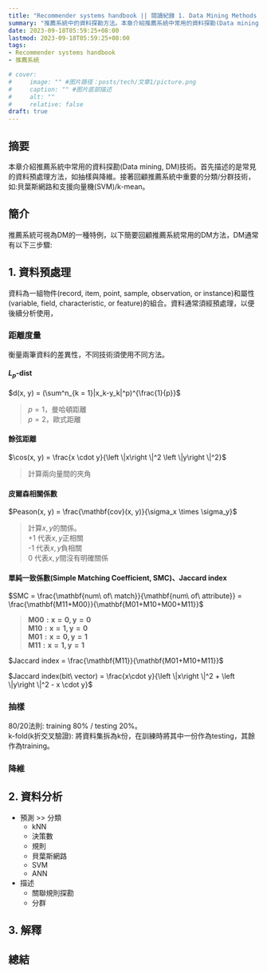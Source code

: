 ```yaml
---
title: "Recommender systems handbook || 閱讀紀錄 1. Data Mining Methods for Recommender Systems"
summary: "推薦系統中的資料探勘方法。本章介紹推薦系統中常用的資料探勘(Data mining, DM)技術。首先描述的是常見的資料預處理方法，如抽樣與降維。接著回顧推薦系統中重要的分類/分群技術，如:貝葉斯網路和支援向量機(SVM)/k-mean。"
date: 2023-09-18T05:59:25+08:00
lastmod: 2023-09-18T05:59:25+08:00
tags: 
- Recommender systems handbook 
- 推薦系統

# cover:
#     image: "" #图片路径：posts/tech/文章1/picture.png
#     caption: "" #图片底部描述
#     alt: ""
#     relative: false
draft: true
---
```


## 摘要

本章介紹推薦系統中常用的資料探勘(Data mining, DM)技術。首先描述的是常見的資料預處理方法，如抽樣與降維。接著回顧推薦系統中重要的分類/分群技術，如:貝葉斯網路和支援向量機(SVM)/k-mean。

## 簡介

推薦系統可視為DM的一種特例，以下簡要回顧推薦系統常用的DM方法，DM通常有以下三步驟:

## 1. 資料預處理

資料為一組物件(record, item, point, sample, observation, or instance)和屬性(variable, field, characteristic, or feature)的組合。資料通常須經預處理，以便後續分析使用，

### 距離度量

衡量兩筆資料的差異性，不同技術須使用不同方法。

#### $L_p$-dist

$d(x, y) = (\sum^n_{k = 1}|x_k-y_k|^p)^{\frac{1}{p}}$

> $p = 1$，曼哈頓距離  
> $p = 2$，歐式距離

#### 餘弦距離

$\cos(x, y) = \frac{x \cdot y}{\left \|x\right \|^2  \left \|y\right \|^2}$

> 計算兩向量間的夾角

#### 皮爾森相關係數

$Peason(x, y) = \frac{\mathbf{cov}(x, y)}{\sigma_x \times \sigma_y}$

> 計算$x, y$的關係。  
> +1 代表$x, y$正相關  
> -1 代表$x, y$負相關  
> 0 代表$x, y$間沒有明確關係

#### 單純一致係數(Simple Matching Coefficient, SMC)、Jaccard index

$SMC = \frac{\mathbf{num\ of\ match}}{\mathbf{num\ of\ attribute}} = \frac{\mathbf{M11+M00}}{\mathbf{M01+M10+M00+M11}}$

> $\mathbf{M00: x=0, y=0}$  
> $\mathbf{M10: x=1, y=0}$  
> $\mathbf{M01: x=0, y=1}$  
> $\mathbf{M11: x=1, y=1}$

$Jaccard index = \frac{\mathbf{M11}}{\mathbf{M01+M10+M11}}$

$Jaccard index(bit\ vector) = \frac{x\cdot y}{\left \|x\right \|^2 + \left \|y\right \|^2 - x \cdot y}$

### 抽樣

80/20法則: training $80\%$ / testing $20\%$。  
k-fold(k折交叉驗證): 將資料集拆為k份，在訓練時將其中一份作為testing，其餘作為training。

### 降維



## 2. 資料分析

* 預測 >> 分類
  * kNN
  * 決策數
  * 規則
  * 貝葉斯網路
  * SVM
  * ANN
* 描述
  * 關聯規則探勘
  * 分群
  
## 3. 解釋

## 總結
